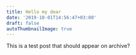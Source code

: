 ```yaml
---
title: Hello my dear
date: '2019-10-01T14:56:47+03:00'
draft: false
autoThumbnailImage: true
---
```

This is a test post that should appear on archive?
